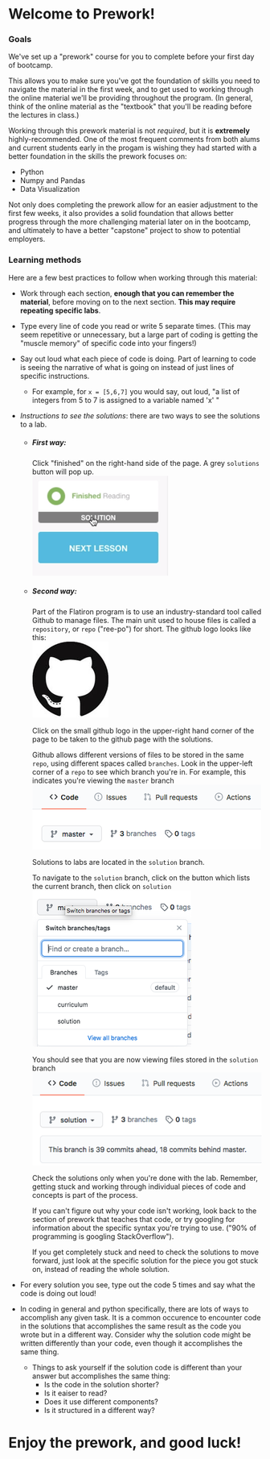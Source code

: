 # Welcome to Prework!

### Goals 

We've set up a "prework" course for you to complete before your first day of bootcamp.

This allows you to make sure you've got the foundation of skills you need to navigate the material in the first week, and to get used to working through the online material we'll be providing throughout the program.  (In general, think of the online material as the "textbook" that you'll be reading before the lectures in class.)  

Working through this prework material is not *required*, but it is **extremely** highly-recommended.  One of the most frequent comments from both alums and current students early in the progam is wishing they had started with a better foundation in the skills the prework focuses on:
- Python
- Numpy and Pandas
- Data Visualization

Not only does completing the prework allow for an easier adjustment to the first few weeks, it also provides a solid foundation that allows better progress through the more challenging material later on in the bootcamp, and ultimately to have a better "capstone" project to show to potential employers.


### Learning methods
Here are a few best practices to follow when working through this material:


- Work through each section, **enough that you can remember the material**, before moving on to the next section. **This may require repeating specific labs**.  

- Type every line of code you read or write 5 separate times.  (This may seem repetitive or unnecessary, but a large part of coding is getting the "muscle memory" of specific code into your fingers!)


- Say out loud what each piece of code is doing.  Part of learning to code is seeing the narrative of what is going on instead of just lines of specific instructions.
  - For example, for ```x = [5,6,7]``` you would say, out loud, "a list of integers from 5 to 7 is assigned to a variable named 'x' "
  
  
- *Instructions to see the solutions*: there are two ways to see the solutions to a lab.

  - ##### First way: 
    Click "finished" on the right-hand side of the page.  A grey `solutions` button will pop up.  
  ![](viz/solution_button.png)

  - ##### Second way:
  
    Part of the Flatiron program is to use an industry-standard tool called Github to manage files.  The main unit used to house files is called a `repository`, or `repo` ("ree-po") for short.  The github logo looks like this:             
![](viz/github.png)
    
    Click on the small github logo in the upper-right hand corner of the page to be taken to the github page with the solutions.
    
    Github allows different versions of files to be stored in the same `repo`, using different spaces called `branches`. Look in the upper-left corner of a `repo` to see which branch you're in. For example, this indicates you're viewing the `master` branch
![](viz/master_branch.png)
    
    Solutions to labs are located in the `solution` branch.  
    
    To navigate to the `solution` branch, click on the button which lists the current branch, then click on `solution`                         
![](viz/switching_branches.png)
   
    You should see that you are now viewing files stored in the `solution` branch
![](viz/solution_branch.png)
   
    Check the solutions only when you're done with the lab.  Remember, getting stuck and working through individual pieces of code and concepts is part of the process.  
    
    If you can't figure out why your code isn't working, look back to the section of prework that teaches that code, or try googling for information about the specific syntax you're trying to use.  ("90% of programming is googling StackOverflow").  
    
    If you get completely stuck and need to check the solutions to move forward, just look at the specific solution for the piece you got stuck on, instead of reading the whole solution.

- For every solution you see, type out the code 5 times and say what the code is doing out loud!

- In coding in general and python specifically, there are lots of ways to accomplish any given task.  It is a common occurence to encounter code in the solutions that accomplishes the same result as the code you wrote but in a different way.  Consider why the solution code might be written differently than your code, even though it accomplishes the same thing.  
  - Things to ask yourself if the solution code is different than your answer but accomplishes the same thing: 
    - Is the code in the solution shorter?  
    - Is it eaiser to read?  
    - Does it use different components?  
    - Is it structured in a different way?
  
# Enjoy the prework, and good luck! 